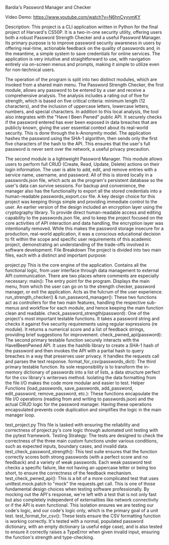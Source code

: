 Bardia's Password Manager and Checker

Video Demo: https://www.youtube.com/watch?v=N6hnCyyvmKY

Description:
This project is a CLI application written in Python for the final project of Harvard's CS50P. It is a two-in-one security utility, offering users both a robust Password Strength Checker and a useful Password Manager. Its primary purpose is to improve password security awareness in users by offering real-time, actionable feedback on the quality of passwords and, in the meantime, a simple system to save credentials for online services. The application is very intuitive and straightforward to use, with navigation entirely via on-screen menus and prompts, making it simple to utilize even for non-technical users.

The operation of the program is split into two distinct modules, which are invoked from a shared main menu. The Password Strength Checker, the first module, allows any password to be entered by a user and receive a comprehensive analysis. The analysis includes a rating out of five for strength, which is based on five critical criteria: minimum length (12 characters), and the inclusion of uppercase letters, lowercase letters, numbers, and special characters. In addition to this local analysis, the tool also integrates with the "Have I Been Pwned" public API. It securely checks if the password entered has ever been exposed in data breaches that are publicly known, giving the user essential context about its real-world security. This is done through the k-Anonymity model. The application hashes the password using the SHA-1 algorithm, then sends only the first five characters of the hash to the API. This ensures that the user's full password is never sent over the network, a useful privacy precaution.

The second module is a lightweight Password Manager. This module allows users to perform full CRUD (Create, Read, Update, Delete) actions on their login information. The user is able to add, edit, and remove entries with a service name, username, and password. All of this is stored locally in a passwords.json file, which acts as the program's persistent database so the user's data can survive sessions. For backup and convenience, the manager also has the functionality to export all the stored credentials into a human-readable passwords_export.csv file. A key design choice for this project was keeping things simple and providing immediate control to the user. An earlier version of the design included an encryption layer using the cryptography library. To provide direct human-readable access and editing capability to the passwords.json file, and to keep the project focused on the core activities of API interaction and data handling, the encryption layer was intentionally removed. While this makes the password storage insecure for a production, real-world application, it was a conscious educational decision to fit within the scope and specific user requirements of this academic project, demonstrating an understanding of the trade-offs involved in software development.
File Breakdown
The project is divided into two main files, each with a distinct and important purpose:

project.py
This is the core engine of the application. Contains all the functional logic, from user interface through data management to external API communication.
There are two places where comments are especially necessary:
main(): The entry point for the program. Displays the main menu, from which the user can go on to the strength checker, password manager, or exit the application. Acts as the fulcrum of the user experience.
run_strength_checker() & run_password_manager(): These two functions act as controllers for the two main features, handling the respective sub-menus and workflow for each module, and hence keeping the main function clean and readable.
check_password_strength(password): One of the project's most important testable functions. It takes a password string and checks it against five security requirements using regular expressions (re module). It returns a numerical score and a list of feedback strings, providing brief suggestions for improvement.
check_pwned_api(password): The second primary testable function securely interacts with the HaveIBeenPwned API. It uses the hashlib library to create a SHA-1 hash of the password and then invokes the API with a partial hash to query breaches in a way that preserves user privacy. It handles the requests call and parses the text response.
format_for_csv(passwords_dict): The third primary testable function. Its sole responsibility is to transform the in-memory dictionary of passwords into a list of lists, a data structure perfect for the csv library's writerows method. Isolating the data formatting from the file I/O makes the code more modular and easier to test.
Helper Functions (load_passwords, save_passwords, add_password, edit_password, remove_password, etc.): These functions encapsulate the file I/O operations (reading from and writing to passwords.json) and the actual CRUD logic for the password manager. Having these operations encapsulated prevents code duplication and simplifies the logic in the main manager loop.

test_project.py
This file is tasked with ensuring the reliability and correctness of project.py's core logic through automated unit testing with the pytest framework.
Testing Strategy: The tests are designed to check the correctness of the three main custom functions under various conditions, such as expected inputs, boundary cases, and invalid data.
test_check_password_strength(): This test suite ensures that the function correctly scores both strong passwords (with a perfect score and no feedback) and a variety of weak passwords. Each weak password test checks a specific failure, like not having an uppercase letter or being too short, to ensure the correctness of the feedback mechanism.
test_check_pwned_api(): This is a bit of a more complicated test that uses unittest.mock.patch to "mock" the requests.get call. This is one of those fundamental design choices when testing software professionally. By mocking out the API's response, we're left with a test that is not only fast but also completely independent of externalities like network connectivity or if the API is even functional. This isolation ensures we are testing our code's logic, and our code's logic only, which is the primary goal of a unit test.
test_format_for_csv(): These tests ensure the CSV formatting function is working correctly. It's tested with a normal, populated password dictionary, with an empty dictionary (a useful edge case), and is also tested to ensure it correctly raises a TypeError when given invalid input, ensuring the function's strength and type-checking.
